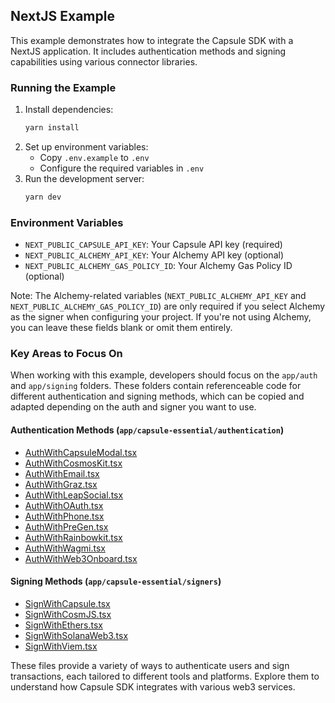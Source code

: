 ## NextJS Example

This example demonstrates how to integrate the Capsule SDK with a NextJS application. It includes authentication methods
and signing capabilities using various connector libraries.

### Running the Example

1. Install dependencies:
   ```bash
   yarn install
   ```
2. Set up environment variables:
   - Copy `.env.example` to `.env`
   - Configure the required variables in `.env`
3. Run the development server:
   ```bash
   yarn dev
   ```

### Environment Variables

- `NEXT_PUBLIC_CAPSULE_API_KEY`: Your Capsule API key (required)
- `NEXT_PUBLIC_ALCHEMY_API_KEY`: Your Alchemy API key (optional)
- `NEXT_PUBLIC_ALCHEMY_GAS_POLICY_ID`: Your Alchemy Gas Policy ID (optional)

Note: The Alchemy-related variables (`NEXT_PUBLIC_ALCHEMY_API_KEY` and `NEXT_PUBLIC_ALCHEMY_GAS_POLICY_ID`) are only
required if you select Alchemy as the signer when configuring your project. If you're not using Alchemy, you can leave
these fields blank or omit them entirely.

### Key Areas to Focus On

When working with this example, developers should focus on the `app/auth` and `app/signing` folders. These folders
contain referenceable code for different authentication and signing methods, which can be copied and adapted depending
on the auth and signer you want to use.

#### Authentication Methods (`app/capsule-essential/authentication`)

- [AuthWithCapsuleModal.tsx](app/capsule-essential/authentication/with-capsule-modal.tsx)
- [AuthWithCosmosKit.tsx](app/capsule-essential/authentication/with-cosmos-kit.tsx)
- [AuthWithEmail.tsx](app/capsule-essential/authentication/with-email.tsx)
- [AuthWithGraz.tsx](app/capsule-essential/authentication/with-graz.tsx)
- [AuthWithLeapSocial.tsx](app/capsule-essential/authentication/with-leap-social.tsx)
- [AuthWithOAuth.tsx](app/capsule-essential/authentication/with-oauth.tsx)
- [AuthWithPhone.tsx](app/capsule-essential/authentication/with-phone.tsx)
- [AuthWithPreGen.tsx](app/capsule-essential/authentication/with-pregen.tsx)
- [AuthWithRainbowkit.tsx](app/capsule-essential/authentication/with-rainbowkit.tsx)
- [AuthWithWagmi.tsx](app/capsule-essential/authentication/with-wagmi.tsx)
- [AuthWithWeb3Onboard.tsx](app/capsule-essential/authentication/with-web3-onboard.tsx)

#### Signing Methods (`app/capsule-essential/signers`)

- [SignWithCapsule.tsx](app/capsule-essential/signers/with-capsule-client.tsx)
- [SignWithCosmJS.tsx](app/capsule-essential/signers/with-cosmjs.tsx)
- [SignWithEthers.tsx](app/capsule-essential/signers/with-ethers.tsx)
- [SignWithSolanaWeb3.tsx](app/capsule-essential/signers/with-solana-web3.tsx)
- [SignWithViem.tsx](app/capsule-essential/signers/with-viem.tsx)

These files provide a variety of ways to authenticate users and sign transactions, each tailored to different tools and
platforms. Explore them to understand how Capsule SDK integrates with various web3 services.
